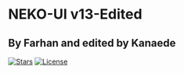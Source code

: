 # NEKO-UI v13-Edited
## By Farhan and edited by Kanaede

[![Stars](https://img.shields.io/github/stars/RakaGIT/NekoUI?l&style=for-the-badge&logo=github&logoColor=00c90d&color=00ba0c&label=MOD%20STAR)]()
[![License](https://img.shields.io/github/license/RakaGIT/NekoUI?label=MOD%20LICENSE&logo=bitwarden&logoColor=green&style=for-the-badge)](https://github.com/RakaGIT/ReTurret/blob/main/LICENSE)

